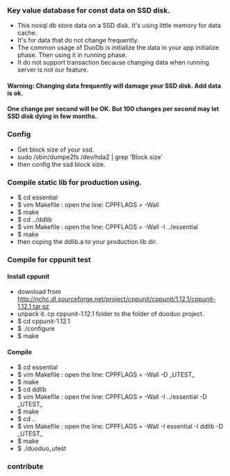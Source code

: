 

### Key value database for const data on SSD disk.
* This nosql db store data on a SSD disk. It's using little memory for data cache.
* It's for data that do not change frequently.
* The common usage of DuoDb is initialize the data in your app initialize phase. Then using it in running phase.
* It do not support transaction because changing data when running server is not our feature.


#### Warning: Changing data frequently will damage your SSD disk. Add data is ok.
#### One change per second will be OK. But 100 changes per second may let SSD disk dying in few months.


### Config
*  Get block size of your ssd.
*  sudo /sbin/dumpe2fs /dev/hda2 | grep 'Block size'
*  then config the ssd block size.

### Compile static lib for production using.
*  $ cd essential
*  $ vim Makefile : open the line: CPPFLAGS  = -Wall
*  $ make
*  $ cd ../ddlib
*  $ vim Makefile : open the line:  CPPFLAGS  = -Wall -I ../essential
*  $ make
*  then coping the ddlib.a to your production lib dir.

### Compile for cppunit test

#### Install cppunit
*   download from http://nchc.dl.sourceforge.net/project/cppunit/cppunit/1.12.1/cppunit-1.12.1.tar.gz
*   unpack it. cp cppunit-1.12.1 folder to the folder of duoduo project. 
*   $ cd cppunit-1.12.1
*   $ ./configure
*   $ make

#### Compile
*   $ cd essential
*   $ vim Makefile : open the line: CPPFLAGS  = -Wall -D \_UTEST\_
*   $ make
*   $ cd ddlib
*   $ vim Makefile : open the line:  CPPFLAGS  = -Wall -I ../essential -D \_UTEST\_
*   $ make
*   $ cd ..
*   $ vim Makefile : open the line: CPPFLAGS  = -Wall -I essential -I ddlib -D \_UTEST\_
*   $ make
*   $ ./duoduo\_utest


### contribute

